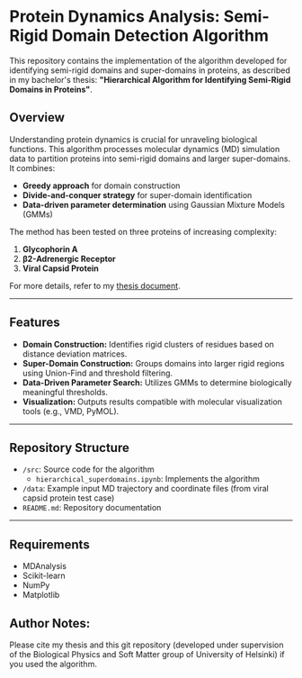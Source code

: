 # Protein Dynamics Analysis: Semi-Rigid Domain Detection Algorithm

This repository contains the implementation of the algorithm developed for identifying semi-rigid domains and super-domains in proteins, as described in my bachelor's thesis: **"Hierarchical Algorithm for Identifying Semi-Rigid Domains in Proteins"**.

## Overview

Understanding protein dynamics is crucial for unraveling biological functions. This algorithm processes molecular dynamics (MD) simulation data to partition proteins into semi-rigid domains and larger super-domains. It combines:
- **Greedy approach** for domain construction
- **Divide-and-conquer strategy** for super-domain identification
- **Data-driven parameter determination** using Gaussian Mixture Models (GMMs)

The method has been tested on three proteins of increasing complexity:
1. **Glycophorin A**
2. **β2-Adrenergic Receptor**
3. **Viral Capsid Protein**

For more details, refer to my [thesis document](https://aaltodoc.aalto.fi).

---

## Features

- **Domain Construction:** Identifies rigid clusters of residues based on distance deviation matrices.
- **Super-Domain Construction:** Groups domains into larger rigid regions using Union-Find and threshold filtering.
- **Data-Driven Parameter Search:** Utilizes GMMs to determine biologically meaningful thresholds.
- **Visualization:** Outputs results compatible with molecular visualization tools (e.g., VMD, PyMOL).

---

## Repository Structure

- `/src`: Source code for the algorithm
  - `hierarchical_superdomains.ipynb`: Implements the algorithm
- `/data`: Example input MD trajectory and coordinate files (from viral capsid protein test case)
- `README.md`: Repository documentation

---

## Requirements

- MDAnalysis
- Scikit-learn
- NumPy
- Matplotlib


## Author Notes:
Please cite my thesis and this git repository (developed under supervision of the Biological Physics and Soft Matter group of University of Helsinki) if you used the algorithm.
